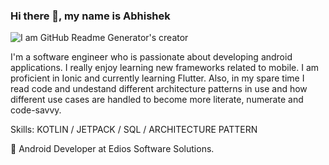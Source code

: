 ### Hi there 👋, my name is Abhishek
![I am GitHub Readme Generator's creator]([https://arturssmirnovs.github.io/github-profile-readme-generator/images/banner.png](https://github.com/AbhishekThakur1007/AbhishekThakur1007/blob/main/abhishek%20header.png))

I'm a software engineer who is passionate about developing android applications. I really enjoy learning new frameworks related to mobile. I am proficient in Ionic and currently learning Flutter. Also, in my spare time I read code and undestand different architecture patterns in use and how different use cases are handled to become more literate, numerate and code-savvy. 

Skills: KOTLIN / JETPACK / SQL / ARCHITECTURE PATTERN 

💼 Android Developer at Edios Software Solutions.


